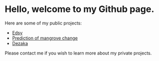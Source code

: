 # Hello, welcome to my Github page.

Here are some of my public projects:

* [Edsy](http://edsy.rajaoberison.com "Edsy")
* [Prediction of mangrove change](https://rajaoberison.github.io/LandcoverPrediction/ "Google Earth Engine")
* [Dezaka](https://dezaka.herokuapp.com/existing/ "Dezaka (geodjango + leaflet web app)")

Please contact me if you wish to learn more about my private projects.
